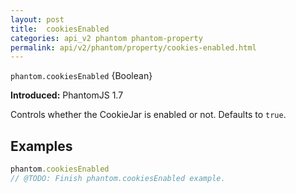 ```yaml
---
layout: post
title:  cookiesEnabled
categories: api_v2 phantom phantom-property
permalink: api/v2/phantom/property/cookies-enabled.html
---
```


`phantom.cookiesEnabled` {Boolean}

**Introduced:** PhantomJS 1.7

Controls whether the CookieJar is enabled or not. Defaults to `true`.

## Examples

```javascript
phantom.cookiesEnabled
// @TODO: Finish phantom.cookiesEnabled example.
```









